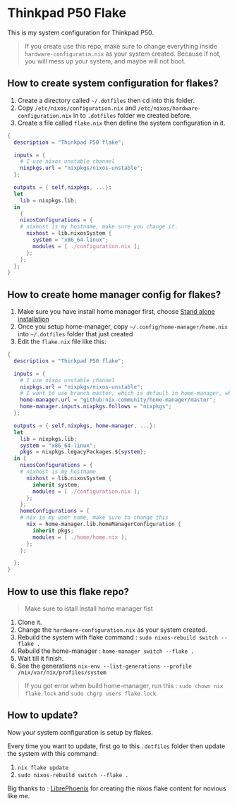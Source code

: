 # Thinkpad P50 Flake

This is my system configuration for Thinkpad P50.

> If you create use this repo, make sure to change everything inside `hardware-configuratin.nix` as your system created. Because if not, you will mess up your system, and maybe will not boot.

## How to create system configuration for flakes? 

1. Create a directory called `~/.dotfiles` then cd into this folder.
1. Copy `/etc/nixos/configuration.nix` and `/etc/nixos/hardware-configuration.nix` in to `.dotfiles` folder we created before.
1. Create a file called `flake.nix` then define the system configuration in it.

```nix
{
  description = "Thinkpad P50 flake";

  inputs = {
    # I use nixos unstable channel
    nixpkgs.url = "nixpkgs/nixos-unstable";
  };

  outputs = { self,nixpkgs, ...}: 
  let 
    lib = nixpkgs.lib;
  in
    {
    nixosConfigurations = {
    # nixhost is my hostname, make sure you change it.
      nixhost = lib.nixosSystem {
        system = "x86_64-linux";
        modules = [ ./configuration.nix ];
      };
    };
  };
}

```

## How to create home manager config for flakes?

1. Make sure you have install home manager first, choose [Stand alone installation](https://nix-community.github.io/home-manager/index.html#sec-install-standalone)
1. Once you setup home-manager, copy `~/.config/home-manager/home.nix` into `~/.dotfiles` folder that just created
1. Edit the `flake.nix` file like this:

```nix
{
  description = "Thinkpad P50 flake";

  inputs = {
    # I use nixos unstable channel
    nixpkgs.url = "nixpkgs/nixos-unstable";
    # I want to use branch master, which is default in home-manager, which will profide the latest app or the unstable version app
    home-manager.url = "github:nix-community/home-manager/master";
    home-manager.inputs.nixpkgs.follows = "nixpkgs";
  };

  outputs = { self,nixpkgs, home-manager, ...}: 
  let 
    lib = nixpkgs.lib;
    system = "x86_64-linux";
    pkgs = nixpkgs.legacyPackages.${system};
  in {
    nixosConfigurations = {
    # nixhost is my hostname
      nixhost = lib.nixosSystem {
        inherit system; 
        modules = [ ./configuration.nix ];
      };
    };
    homeConfigurations = {
    # nix is my user name, make sure to change this
      nix = home-manager.lib.homeManagerConfiguration {
        inherit pkgs; 
        modules = [ ./home/home.nix ];
      };
    };

  };
}

```

## How to use this flake repo?

> Make sure to istall Install home manager fist

1. Clone it.
1. Change the `hardware-configuration.nix` as your system created.
1. Rebuild the system with flake command : `sudo nixos-rebuild switch --flake .`
1. Rebuild the home-manager : `home-manager switch --flake .`
1. Wait till it finish.
1. See the generations `nix-env --list-generations --profile /nix/var/nix/profiles/system`

> If you got error when build home-manager, run this : `sudo chown nix flake.lock` and `sudo chgrp users flake.lock`.

## How to update?

Now your system configuration is setup by flakes.

Every time you want to update, first go to this `.dotfiles` folder then update the system with this command:
1. `nix flake update`
1. `sudo nixos-rebuild switch --flake .`


Big thanks to : [LibrePhoenix](https://www.youtube.com/watch?v=ACybVzRvDhs) for creating the nixos flake content for novious like me.
